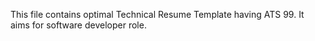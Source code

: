 This file contains optimal Technical Resume Template having ATS 99. It aims for software developer role.
